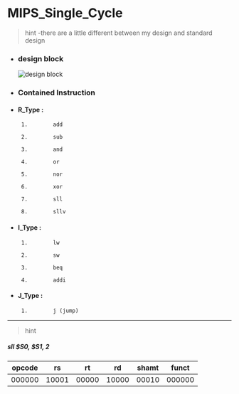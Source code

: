# MIPS_Single_Cycle
> hint -there are a little different between my design and standard design

- ###    design block

  ![design block](https://github.com/ahmed-kabil/MIPS_Single_Cycle/assets/141506830/3acb65fd-ed4a-458e-8ef5-8208eaa08a5e)

- ###    Contained Instruction

- ####   R_Type :

       1.        add       

       2.        sub       

       3.        and      

       4.        or

       5.        nor       

       6.        xor 

       7.        sll     

       8.        sllv

- ####   I_Type :

       1.        lw

       2.        sw    

       3.        beq  

       4.        addi 

- ####   J_Type :

       1.        j (jump)


_______________________________

> hint

 ##### sll $S0, $S1, 2 

|opcode |  rs |  rt |  rd |shamt | funct |
|---|---|---|---|---|---|
|000000 |10001|00000|10000|00010 |000000 |






